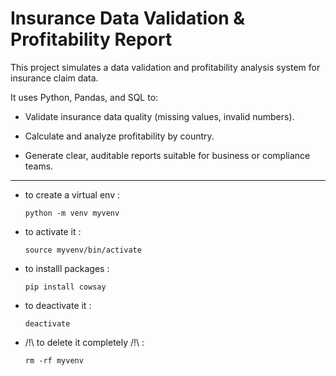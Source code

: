 # Insurance Data Validation & Profitability Report


This project simulates a data validation and profitability analysis system for insurance claim data.

It uses Python, Pandas, and SQL to:
- Validate insurance data quality (missing values, invalid numbers).

- Calculate and analyze profitability by country.

- Generate clear, auditable reports suitable for business or compliance teams.


---
- to create a virtual env :
    ```
    python -m venv myvenv
    ```

- to activate it : 
    ```
    source myvenv/bin/activate
    ```

- to installl packages :
    ```
    pip install cowsay
    ```

- to deactivate it :
    ```
    deactivate
    ```

-  /!\  to delete it completely  /!\ :
    ```
    rm -rf myvenv
    ```
